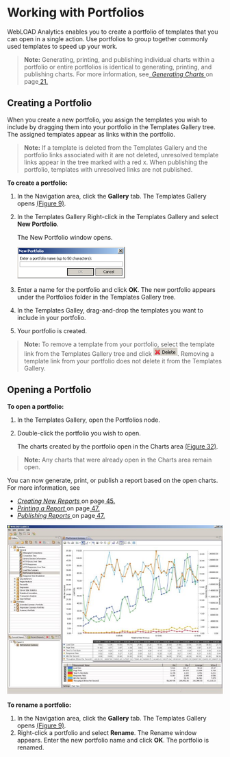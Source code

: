 # Working with Portfolios

WebLOAD Analytics enables you to create a portfolio of templates that you can open in a single action. Use portfolios to group together commonly used templates to speed up your work.  

> **Note:** Generating, printing, and publishing individual charts within a portfolio or entire portfolios is identical to generating, printing, and publishing charts. For more information, see[` `*Generating Charts* ](#_page20_x54.00_y155.04)on page[ 21.](#_page20_x54.00_y155.04) 



## Creating a Portfolio

When you create a new portfolio, you assign the templates you wish to include by dragging them into your portfolio in the Templates Gallery tree. The assigned templates appear as links within the portfolio. 

> **Note:** If a template is deleted from the Templates Gallery and the portfolio links associated with it are not deleted, unresolved template links appear in the tree marked with a red x. When publishing the portfolio, templates with unresolved links are not published. 



**To create a portfolio:** 

1. In the Navigation area, click the **Gallery** tab. The Templates Gallery opens [(Figure 9)](#_page27_x54.00_y564.04). 

1. In the Templates Gallery Right-click in the Templates Gallery and select **New Portfolio**.  

   The New Portfolio window opens. 

   ![new portfolio](../images/new_portfolio.png)

   

1. Enter a name for the portfolio and click **OK**. The new portfolio appears under the Portfolios folder in the Templates Gallery tree. 

1. In the Templates Galley, drag-and-drop the templates you want to include in your portfolio. 

1. Your portfolio is created. 

   

> **Note:** To remove a template from your portfolio, select the template link from the  Templates Gallery tree and click ![delete icon](../images/delete_icon.png). Removing a template link from your portfolio does not delete it from the Templates Gallery. 



## Opening a Portfolio

**To open a portfolio:** 

1. In the Templates Gallery, open the Portfolios node. 
1. Double-click the portfolio you wish to open.  

   The charts created by the portfolio open in the Charts area [(Figure 32)](#_page65_x54.00_y451.04). 

> **Note:** Any charts that were already open in the Charts area remain open. 

You can now generate, print, or publish a report based on the open charts. For more information, see 

- [*Creating New Reports* ](#_page44_x54.00_y329.04)on page[ 45.](#_page44_x54.00_y329.04) 
- [*Printing a Report* ](#_page46_x54.00_y78.04)on page[ 47.](#_page46_x54.00_y78.04) 
- [*Publishing Reports* ](#_page46_x54.00_y243.04)on page[ 47.](#_page46_x54.00_y243.04) 

![opening a portfolio](../images/open_portfolio.jpeg)



**To rename a portfolio:**  

1. In the Navigation area, click the **Gallery** tab. The Templates Gallery opens [(Figure 9)](#_page27_x54.00_y564.04). 
1. Right-click a portfolio and select **Rename**. The Rename window appears. Enter the new portfolio name and click **OK**. The portfolio is renamed.

